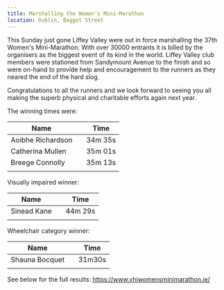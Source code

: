 ```yaml
---
title: Marshalling the Women's Mini-Marathon
location: Dublin, Baggot Street
---
```

This Sunday just gone Liffey Valley were out in force marshalling the 37th Women's 
Mini-Marathon. With over 30000 entrants it is billed by the organisers as the biggest
event of its kind in the world. Liffey Valley club members were stationed from Sandymount
Avenue to the finish and so were on-hand to provide help and encouragement
to the runners as they neared the end of the hard slog. 

Congratulations to all the runners and we look forward to seeing you all making the superb 
physical and charitable efforts again next year. 

The winning times were:

| Name                  |  | Time     |
|-----------------------|--|:--------:|
| Aoibhe Richardson     |  |  34m 35s |
| Catherina Mullen      |  |  35m 01s |
| Breege Connolly       |  |  35m 13s |
|                       |  |        |

Visually impaired winner:

| Name             |  | Time     |
|------------------|--|:--------:|
|Sinead Kane       |  | 44m 29s  | 
|                  |  |        |

Wheelchair category winner:

| Name             |  | Time     |
|------------------|--|:--------:|
|Shauna Bocquet    |  | 31m30s   |
|                  |  |       |

See below for the full results:
https://www.vhiwomensminimarathon.ie/
